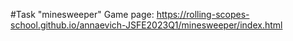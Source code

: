 #Task "minesweeper"
Game page: https://rolling-scopes-school.github.io/annaevich-JSFE2023Q1/minesweeper/index.html
